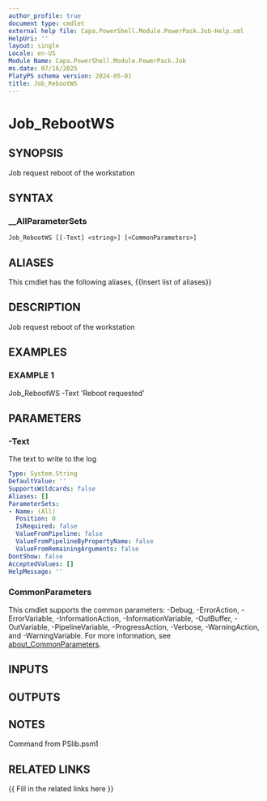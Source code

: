 ```yaml
---
author_profile: true
document type: cmdlet
external help file: Capa.PowerShell.Module.PowerPack.Job-Help.xml
HelpUri: ''
layout: single
Locale: en-US
Module Name: Capa.PowerShell.Module.PowerPack.Job
ms.date: 07/16/2025
PlatyPS schema version: 2024-05-01
title: Job_RebootWS
---
```


# Job_RebootWS

## SYNOPSIS

Job request reboot of the workstation

## SYNTAX

### __AllParameterSets

```
Job_RebootWS [[-Text] <string>] [<CommonParameters>]
```

## ALIASES

This cmdlet has the following aliases,
  {{Insert list of aliases}}

## DESCRIPTION

Job request reboot of the workstation

## EXAMPLES

### EXAMPLE 1

Job_RebootWS -Text 'Reboot requested'

## PARAMETERS

### -Text

The text to write to the log

```yaml
Type: System.String
DefaultValue: ''
SupportsWildcards: false
Aliases: []
ParameterSets:
- Name: (All)
  Position: 0
  IsRequired: false
  ValueFromPipeline: false
  ValueFromPipelineByPropertyName: false
  ValueFromRemainingArguments: false
DontShow: false
AcceptedValues: []
HelpMessage: ''
```

### CommonParameters

This cmdlet supports the common parameters: -Debug, -ErrorAction, -ErrorVariable,
-InformationAction, -InformationVariable, -OutBuffer, -OutVariable, -PipelineVariable,
-ProgressAction, -Verbose, -WarningAction, and -WarningVariable. For more information, see
[about_CommonParameters](https://go.microsoft.com/fwlink/?LinkID=113216).

## INPUTS

## OUTPUTS

## NOTES

Command from PSlib.psm1


## RELATED LINKS

{{ Fill in the related links here }}

